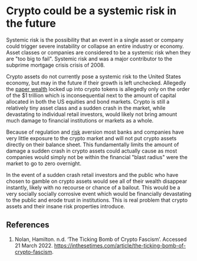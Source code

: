 # Crypto could be a systemic risk in the future

Systemic risk is the possibility that an event in a single asset or company could trigger severe instability or collapse an entire industry or economy.  Asset classes or companies are considered to be a systemic risk when they are "too big to fail". Systemic risk and was a major contributor to the subprime mortgage crisis crisis of 2008. 

Crypto assets do not currently pose a systemic risk to the United States economy, but may in the future if their growth is left unchecked. Allegedly the [paper wealth](paper-wealth.md) locked up into crypto tokens is allegedly only on the order of the $1 trillion which is inconsequential next to the amount of capital allocated in both the US equities and bond markets. Crypto is still a relatively tiny asset class and a sudden crash in the market, while devastating to individual retail investors, would likely not bring amount much damage to financial institutions or markets as a whole. 

Because of regulation and [risk](risk.md) aversion most banks and companies have very little exposure to the crypto market and will not put crypto assets directly on their balance sheet. This fundamentally limits the amount of damage a sudden crash in crypto assets could actually cause as most companies would simply not be within the financial "blast radius" were the market to go to zero overnight.

In the event of a sudden crash retail investors and the public who have chosen to gamble on crypto assets would see all of their wealth disappear instantly, likely with no recourse or chance of a bailout. This would be a very socially socially corrosive event which would be financially devastating to the public and erode trust in institutions. This is real problem that crypto assets and their insane risk properties introduce.

## References
1. Nolan, Hamilton. n.d. ‘The Ticking Bomb of Crypto Fascism’. Accessed 21 March 2022. https://inthesetimes.com/article/the-ticking-bomb-of-crypto-fascism.